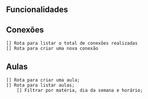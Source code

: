 ## Funcionalidades

## Conexões
    [] Rota para listar o total de conexões realizadas
    [] Rota para criar uma nova conexão

## Aulas
    [] Rota para criar uma aula;
    [] Rota para listar aulas;
        [] Filtrar por matéria, dia da semana e horário;

